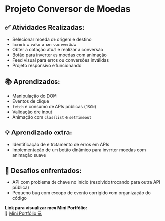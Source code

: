 # Projeto Conversor de Moedas

## ✅ Atividades Realizadas:
- Selecionar moeda de origem e destino
- Inserir o valor a ser comvertido
- Obter a cotação atual e realizar a conversão
- Botão para inverter as moedas com animação
- Feed visual para erros ou conversões inválidas
- Projeto responsivo e funcionando

## 📚 Aprendizados:

- Manipulação do DOM
- Eventos de clique
- `fetch` e consumo de APIs públicas (`JSON`)
- Validação dre input
- Animação com `classlist` e `setTimeout`

## 💡 Aprendizado extra:
- Identificação de e tratamento de erros em APIs
- Implementação de um botão dinâmico para inverter moedas com animação suave

## 📌 Desafios enfrentados:
- API com problema de chave no início (resolvido trocando para outra API pública)
- Pequeno bug com escopo de evento corrigido com  organização do código 

**Link para visualizar meu Mini Portfólio:**  
🔗 [Mini Portfólio 💻](https://thiagogosilva.github.io/desafio-90dias-dev/)